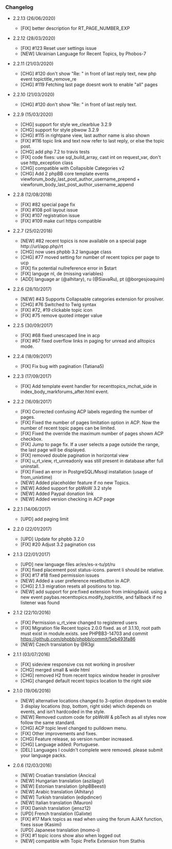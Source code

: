 ### Changelog

- 2.2.13 (26/06/2020)
  - [FIX] better description for RT_PAGE_NUMBER_EXP

- 2.2.12 (28/03/2020)
  - [FIX] #123 Reset user settings issue
  - [NEW] Ukrainian Language for Recent Topics, by Phobos-7
  
- 2.2.11 (21/03/2020)
  - [CHG] #120 don't show "Re: " in front of last reply text, new php event topictitle_remove_re
  - [CHG] #119 Fetching last page doesnt work to enable "all" pages 
  
- 2.2.10 (21/03/2020)
  - [CHG] #120 don't show "Re: " in front of last reply text. 
  
- 2.2.9 (15/03/2020)
  - [CHG] support for style we_clearblue 3.2.9
  - [CHG] support for style pbwow 3.2.9  
  - [CHG] #115 in rightpane view, last author name is also shown 
  - [FIX] #116 topic link and text now refer to last reply, or else the topic post.  
  - [CHG] add php 7.2 to travis tests
  - [FIX] code fixes: use sql_build_array, cast int on request_var, don't use http_exception class
  - [CHG] compatible with Collapsible Categories v2
  - [CHG] Add 2 phpBB core template events viewforum_body_last_post_author_username_prepend + viewforum_body_last_post_author_username_append

- 2.2.8 (12/08/2018)
  - [FIX] #82 special page fix
  - [FIX] #108 poll layout issue
  - [FIX] #107 registration issue
  - [FIX] #109 make curl https compatible

- 2.2.7 (25/02/2018) 
  - [NEW] #82 recent topics is now available on a special page http://url/app.php/rt
  - [CHG] now uses phpbb 3.2 language class
  - [CHG] #77 moved setting for number of recent topics per page to ucp
  - [FIX] fix potential nullreference error in $start
  - [FIX] languge nl, de (missing variables)
  - [ADD] language ar (@alhitary), ru (@SiavaRu), pt (@borgesjoaquim)
   
- 2.2.6 (28/10/2017) 
  - [NEW] #43 Supports Collapsable categories extension for prosilver.   
  - [CHG] #76 Switched to Twig syntax
  - [FIX] #72, #19 clickable topic icon
  - [FIX] #75 remove quoted integer value 
  
- 2.2.5 (30/09/2017) 
  - [FIX] #68 fixed unescaped line in acp
  - [FIX] #67 fixed overflow links in paging for unread and alltopics mode.

- 2.2.4 (18/09/2017)
  - [FIX] Fix bug with pagination (Tatiana5)

- 2.2.3 (17/09/2017)
  - [FIX] Add template event handler for recenttopics_mchat_side in index_body_markforums_after.html event. 

- 2.2.2 (16/09/2017)
  - [FIX] Corrected confusing ACP labels regarding the number of pages.
  - [FIX] Fixed the number of pages limitation option in ACP. Now the number of recent topic pages can be limited. 
  - [FIX] Fixed the override the maximum number of pages shown ACP checkbox.
  - [FIX] Jump to page fix. If a user selects a page outside the range, the last page will be displayed.
  - [FIX] removed double pagination in horizontal view
  - [FIX] u_rt_view, rt_unreadonly was still present in database after full uninstall.
  - [FIX] Fixed an error in PostgreSQL/Mssql installation (usage of from_unixtime) 
  - [NEW] Added placeholder feature if no new Topics.
  - [NEW] Added support for pbWoW 3.2 style
  - [NEW] Added Paypal donation link 
  - [NEW] Added version checking in ACP page

- 2.2.1 (14/06/2017)
  - [UPD] add paging limit

- 2.2.0 (22/01/2017)
  - [UPD] Update for phpbb 3.2.0 
  - [FIX] #20 Adjust 3.2 pagination css 

- 2.1.3 (22/01/2017)
  - [UPD] new language files ar/es/es-x-tu/pt/ru
  - [FIX] fixed placement post status-icons. parent li should be relative.  
  - [FIX] #17 #18 fixed permission issues
  - [NEW] Added a user preference resetbutton in ACP.
  - [CHG] 2.1.3 migration resets all positions to top.  
  - [NEW] add support for pre:fixed extension from imkingdavid. using a new event paybas.recenttopics.modify_topictitle, and fallback if no listener was found
  
- 2.1.2 (22/10/2016)
  - [FIX] Permission u_rt_view changed to registered users
  - [FIX] Migration file Recent topics 2.0.0 fixed. as of 3.1.10, root path must exist in module.exists. see PHPBB3-14703 and commit https://github.com/phpbb/phpbb/commit/5eb493fa86
  - [NEW] Czech translation by @R3gi

- 2.1.1 (03/07/2016)
  - [FIX] sideview responsive css not working in prosilver
  - [CHG] merged small & wide html
  - [CHG] removed H2 from recent topics window header in prosilver  
  - [CHG] changed default recent topics location to the right side
     
- 2.1.0 (19/06/2016)
  - [NEW] alternative locations changed to 3-option dropdown to enable 3 display locations (top, bottom, right side) which depends on events, and isn’t hardcoded in the style. 
  - [NEW] Removed custom code for pbWoW & pbTech as all styles now follow the same standard.     
  - [CHG] ACP topic level changed to pulldown menu. 
  - [FIX] Other improvements and fixes.
  - [CHG] Feature release, so version number increased.
  - [CHG] Language added: Portuguese. 
  - [DEL] Languages I couldn't complete were removed. please submit your language packs.       
     
- 2.0.6 (12/03/2016)
  - [NEW] Croatian translation (Ancica) 
  - [NEW] Hungarian translation (aszilagyi)
  - [NEW] Estonian translation (phpBBeesti)
  - [NEW] Arabic translation (Alhitary)  
  - [NEW] Turkish translation (edipdincer)   
  - [NEW] Italian translation (Mauron)     
  - [FIX] Danish translation (jensz12)       
  - [UPD] French translation (Galixte)      
  - [FIX] #17 Mark topics as read when using the forum AJAX function, fixes issue (Kasimi)
  - [UPD] Japanese translation (momo-i)     
  - [FIX] #1 topic icons show also when logged out 
  - [NEW] compatible with Topic Prefix Extension from Stathis
